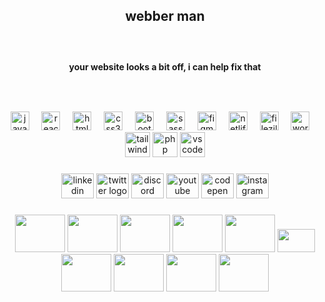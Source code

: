 <h2 align="center">webber man</h2>

###

<br clear="both">

<h4 align="center" >your website looks a bit off, i can help fix that</h4>

###

<br>

###

<div align="center">
  <img src="https://cdn.jsdelivr.net/gh/devicons/devicon/icons/javascript/javascript-original.svg" height="30" alt="javascript logo"  />
  <img width="12" />
  <img src="https://cdn.jsdelivr.net/gh/devicons/devicon/icons/react/react-original.svg" height="30" alt="react logo"  />
  <img width="12" />
  <img src="https://cdn.jsdelivr.net/gh/devicons/devicon/icons/html5/html5-original.svg" height="30" alt="html5 logo"  />
  <img width="12" />
  <img src="https://cdn.jsdelivr.net/gh/devicons/devicon/icons/css3/css3-original.svg" height="30" alt="css3 logo"  />
  <img width="12" />
  <img src="https://cdn.jsdelivr.net/gh/devicons/devicon/icons/bootstrap/bootstrap-original.svg" height="30" alt="bootstrap logo"  />
  <img width="12" />
  <img src="https://cdn.jsdelivr.net/gh/devicons/devicon/icons/sass/sass-original.svg" height="30" alt="sass logo"  />
  <img width="12" />
  <img src="https://cdn.jsdelivr.net/gh/devicons/devicon/icons/figma/figma-original.svg" height="30" alt="figma logo"  />
  <img width="12" />
  <img src="https://cdn.simpleicons.org/netlify/00C7B7" height="30" alt="netlify logo"  />
  <img width="12" />
  <img src="https://cdn.simpleicons.org/filezilla/BF0000" height="30" alt="filezilla logo"  />
  <img width="12" />
  <img src="https://cdn.simpleicons.org/wordpress/21759B" height="30" alt="wordpress logo"  />
  <img width="12" />
  <img src="https://cdn.jsdelivr.net/gh/devicons/devicon/icons/tailwindcss/tailwindcss-original-wordmark.svg" height="40" alt="tailwindcss logo" />
  <img src="https://cdn.jsdelivr.net/gh/devicons/devicon/icons/php/php-original.svg" height="40" alt="php logo" />
  <img src="https://cdn.jsdelivr.net/gh/devicons/devicon/icons/vscode/vscode-original.svg" height="40" alt="vscode logo" />
</div>

###

<div align="center">
  <a href="https://www.linkedin.com/in/arnobcodes/" target="_blank"><img src="https://raw.githubusercontent.com/maurodesouza/profile-readme-generator/master/src/assets/icons/social/linkedin/default.svg" width="52" height="40" alt="linkedin logo" /></a>

<img src="https://raw.githubusercontent.com/maurodesouza/profile-readme-generator/master/src/assets/icons/social/twitter/default.svg" width="52" height="40" alt="twitter logo" />
<img src="https://raw.githubusercontent.com/maurodesouza/profile-readme-generator/master/src/assets/icons/social/discord/default.svg" width="52" height="40" alt="discord logo" />
<img src="https://raw.githubusercontent.com/maurodesouza/profile-readme-generator/master/src/assets/icons/social/youtube/default.svg" width="52" height="40" alt="youtube logo" />
<img src="https://raw.githubusercontent.com/maurodesouza/profile-readme-generator/master/src/assets/icons/social/codepen/default.svg" width="52" height="40" alt="codepen logo" />
<img src="https://raw.githubusercontent.com/maurodesouza/profile-readme-generator/master/src/assets/icons/social/instagram/default.svg" width="52" height="40" alt="instagram logo" />
</div>

###

<div align="center">
    <img src="https://media4.giphy.com/media/v1.Y2lkPTc5MGI3NjExb3VseDJrcmI2cml1c294ajA1dHg1aHBndmN4bmJybWhrNzZkeGw3eSZlcD12MV9pbnRlcm5hbF9naWZfYnlfaWQmY3Q9Zw/WiM5K1e9MtEic/200.gif" width="80" height="60"/>
    <img src="https://media0.giphy.com/media/v1.Y2lkPTc5MGI3NjExaG96MGUza3Zpbmczc3d4cGtiaXgwYW13dzgycXplOHJ0azcwd2d5NiZlcD12MV9pbnRlcm5hbF9naWZfYnlfaWQmY3Q9Zw/lTLV2erK8vf1MIz4Rk/giphy.gif" width="80" height="60"/>
    <img src="https://media2.giphy.com/media/v1.Y2lkPTc5MGI3NjExd21ndmpub2drcjYzdnVlbmVtMGY2MGdzb2JqeWt1YW0wbzRtcGxxYSZlcD12MV9pbnRlcm5hbF9naWZfYnlfaWQmY3Q9Zw/gnnZgCt1L45dG1MSOO/giphy.gif" width="80" height="60"/>
    <img src="https://media0.giphy.com/media/v1.Y2lkPTc5MGI3NjExZDcxYWV2NnFmZ3JtZzd5bDZybWRpNGdtNWZsYTJncDFrd3RteW5leiZlcD12MV9pbnRlcm5hbF9naWZfYnlfaWQmY3Q9Zw/WMjodLdVIZf5m/giphy.gif" width="80" height="60"/>
    <img src="https://media3.giphy.com/media/v1.Y2lkPTc5MGI3NjExdzN1ZHA3NGZ2MG9la2N0dHE3ZXpuMHJmY3VsamozZWd5NGZ4NnhhdSZlcD12MV9pbnRlcm5hbF9naWZfYnlfaWQmY3Q9Zw/xoicctrOv5aGw6mCZi/giphy.gif" width="80" height="60"/>
    <img src="https://media4.giphy.com/media/v1.Y2lkPTc5MGI3NjExeThyZG9oMWt2b3dpNzR5bWl1a3Fva3ZtNjMyM3FjYnFkMWRjcnQzdyZlcD12MV9pbnRlcm5hbF9naWZfYnlfaWQmY3Q9Zw/ZzHIL4NLTboha/giphy.gif" width="60" height="37"/>
    <img src="https://media3.giphy.com/media/v1.Y2lkPTc5MGI3NjExNzcwaTNjMm5wa3IyY3g1OXZvbWQxZGd3MHV4Z2l6cWQ3aGszNGp3eCZlcD12MV9pbnRlcm5hbF9naWZfYnlfaWQmY3Q9Zw/l0HlNcircjaT2VT2M/giphy.gif" width="80" height="60"/>
    <img src="https://media4.giphy.com/media/v1.Y2lkPTc5MGI3NjExZDJ2NGJudGIwdGk4bDVtODZ4b3J5enFpamJyZ3ljenFndmFpNG14eSZlcD12MV9pbnRlcm5hbF9naWZfYnlfaWQmY3Q9Zw/2XflxzGoMXkpe9bvyk8/giphy.gif" width="80" height="60"/>
    <img src="https://media2.giphy.com/media/v1.Y2lkPTc5MGI3NjExZmRwN3FiZHQ1d3B2ODRkNG55cnBreXU5bXpybzZnaDAyOWJrYWE4aCZlcD12MV9pbnRlcm5hbF9naWZfYnlfaWQmY3Q9Zw/Ph6wVCJMmzgcs5cVSA/giphy.gif" width="80" height="60" />
    <img src="https://media1.giphy.com/media/v1.Y2lkPTc5MGI3NjExaHJqMG5kbXZicDFjZzJuZHZqZnlmN2dwZjk3Zm5mOTE1M3p1YXFjZSZlcD12MV9pbnRlcm5hbF9naWZfYnlfaWQmY3Q9Zw/FiBzv5FRE85PO/giphy.gif" width="80" height="60" />
    
</div>

###
